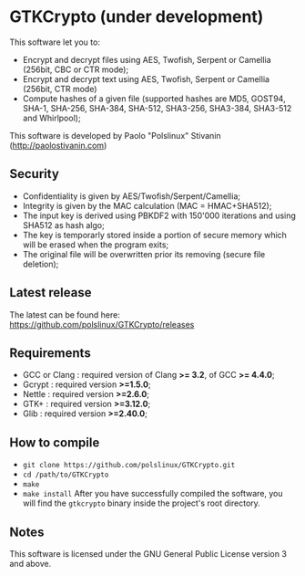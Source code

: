 GTKCrypto (under development)
========

This software let you to:
* Encrypt and decrypt files using AES, Twofish, Serpent or Camellia (256bit, CBC or CTR mode);
* Encrypt and decrypt text using AES, Twofish, Serpent or Camellia (256bit, CTR mode)
* Compute hashes of a given file (supported hashes are MD5, GOST94, SHA-1, SHA-256, SHA-384, SHA-512, SHA3-256, SHA3-384, SHA3-512 and Whirlpool);

This software is developed by Paolo "Polslinux" Stivanin (http://paolostivanin.com)


Security
--------
* Confidentiality is given by AES/Twofish/Serpent/Camellia;
* Integrity is given by the MAC calculation (MAC = HMAC+SHA512);
* The input key is derived using PBKDF2 with 150'000 iterations and using SHA512 as hash algo;
* The key is temporarly stored inside a portion of secure memory which will be erased when the program exits;
* The original file will be overwritten prior its removing (secure file deletion);


Latest release
--------------
The latest can be found here: https://github.com/polslinux/GTKCrypto/releases


Requirements
------------
* GCC or Clang	: required version of Clang **>= 3.2**, of GCC **>= 4.4.0**;
* Gcrypt	: required version **>=1.5.0**;
* Nettle	: required version **>=2.6.0**;
* GTK+		: required version **>=3.12.0**;
* Glib		: required version **>=2.40.0**;


How to compile
--------------
* `git clone https://github.com/polslinux/GTKCrypto.git`
* `cd /path/to/GTKCrypto`
* `make`
* `make install`
After you have successfully compiled the software, you will find the `gtkcrypto` binary inside the project's root directory.


Notes
-----
This software is licensed under the GNU General Public License version 3 and above.
